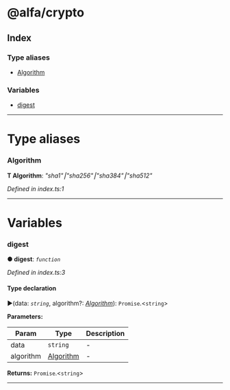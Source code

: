 # @alfa/crypto

## Index

### Type aliases

* [Algorithm](#algorithm)

### Variables

* [digest](#digest)

---

# Type aliases

<a id="algorithm"></a>

### Algorithm

**Τ Algorithm**: _"sha1"⎮"sha256"⎮"sha384"⎮"sha512"_

_Defined in index.ts:1_

---

# Variables

<a id="digest"></a>

### digest

**● digest**: _`function`_

_Defined in index.ts:3_

#### Type declaration

►(data: _`string`_, algorithm?: _[Algorithm](#algorithm)_): `Promise`.<`string`>

**Parameters:**

| Param     | Type                    | Description |
| --------- | ----------------------- | ----------- |
| data      | `string`                | -           |
| algorithm | [Algorithm](#algorithm) | -           |

**Returns:** `Promise`.<`string`>

---
